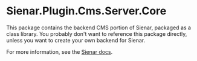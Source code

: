 ﻿# Sienar.Plugin.Cms.Server.Core

This package contains the backend CMS portion of Sienar, packaged as a class library. You probably don't want to reference this package directly, unless you want to create your own backend for Sienar.

For more information, see the [Sienar docs](https://sienar.io).